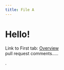 ```yaml
---
title: File A
---
```


# Hello!

Link to First tab: [Overview](../overview)  
pull request comments.....

.
